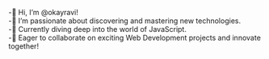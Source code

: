 -👋 Hi, I’m @okayravi!  
-👀 I’m passionate about discovering and mastering new technologies.  
-🌱 Currently diving deep into the world of JavaScript.  
-💞️ Eager to collaborate on exciting Web Development projects and innovate together!  


<!---
okayravi/okayravi is a ✨ special ✨ repository because its `README.md` (this file) appears on your GitHub profile.
You can click the Preview link to take a look at your changes.
--->
